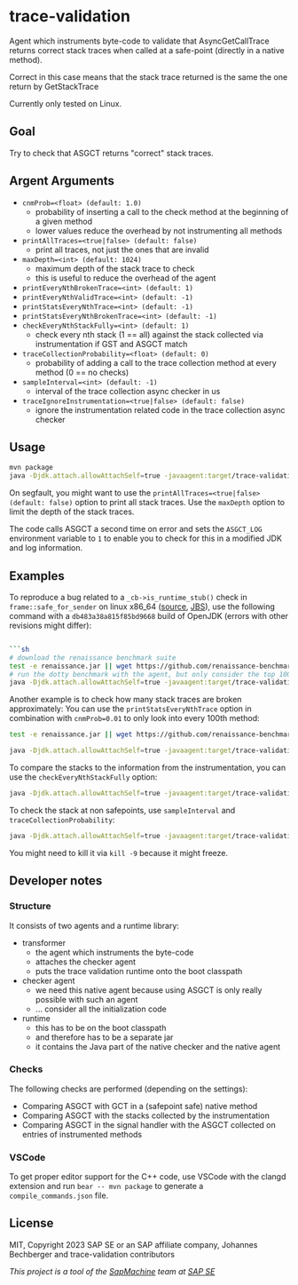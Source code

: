 trace-validation
================

Agent which instruments byte-code to validate that AsyncGetCallTrace returns correct stack traces when called at
a safe-point (directly in a native method).

Correct in this case means that the stack trace returned is the same the one return by GetStackTrace

Currently only tested on Linux.

Goal
----
Try to check that ASGCT returns "correct" stack traces.

Argent Arguments
----------------
- `cnmProb=<float> (default: 1.0)`
  - probability of inserting a call to the check method at the beginning of a given method
  - lower values reduce the overhead by not instrumenting all methods
- `printAllTraces=<true|false> (default: false)`
  - print all traces, not just the ones that are invalid
- `maxDepth=<int> (default: 1024)`
  - maximum depth of the stack trace to check
  - this is useful to reduce the overhead of the agent
- `printEveryNthBrokenTrace=<int> (default: 1)`
- `printEveryNthValidTrace=<int> (default: -1)`
- `printStatsEveryNthTrace=<int> (default: -1)`
- `printStatsEveryNthBrokenTrace=<int> (default: -1)`
- `checkEveryNthStackFully=<int> (default: 1)`
  - check every nth stack (1 == all) against the stack collected via instrumentation
    if GST and ASGCT match
- `traceCollectionProbability=<float> (default: 0)`
  - probability of adding a call to the trace collection method at every method (0 == no checks)
- `sampleInterval=<int> (default: -1)`
  - interval of the trace collection async checker in us
- `traceIgnoreInstrumentation=<true|false> (default: false)`
    - ignore the instrumentation related code in the trace collection async checker

Usage
-----
```sh
mvn package
java -Djdk.attach.allowAttachSelf=true -javaagent:target/trace-validation.jar ... <your application>
```

On segfault, you might want to use the `printAllTraces=<true|false> (default: false)` option to print all stack traces.
Use the `maxDepth` option to limit the depth of the stack traces.

The code calls ASGCT a second time on error and sets the `ASGCT_LOG` environment variable to `1` to enable you to
check for this in a modified JDK and log information.

Examples
--------

To reproduce a bug related to a `_cb->is_runtime_stub()` check in `frame::safe_for_sender` on linux x86_64
([source](https://github.com/openjdk/jdk/blob/db483a38a815f85bd9668749674b5f0f6e4b27b4/src/hotspot/cpu/x86/frame_x86.cpp#L98),
[JBS](https://bugs.openjdk.org/browse/JDK-8303444)),
use the following command with a `db483a38a815f85bd9668` build of OpenJDK (errors with other revisions might differ):

```sh

```sh
# download the renaissance benchmark suite
test -e renaissance.jar || wget https://github.com/renaissance-benchmarks/renaissance/releases/download/v0.14.2/renaissance-gpl-0.14.2.jar -O renaissance.jar
# run the dotty benchmark with the agent, but only consider the top 100 frames
java -Djdk.attach.allowAttachSelf=true -javaagent:target/trace-validation.jar=maxDepth=5 -jar renaissance.jar dotty
```

Another example is to check how many stack traces are broken approximately: You can use the `printStatsEveryNthTrace`
option in combination with `cnmProb=0.01` to only look into every 100th method:

```sh
test -e renaissance.jar || wget https://github.com/renaissance-benchmarks/renaissance/releases/download/v0.14.2/renaissance-gpl-0.14.2.jar -O renaissance.jar

java -Djdk.attach.allowAttachSelf=true -javaagent:target/trace-validation.jar=maxDepth=1024,printEveryNthBrokenTrace=1,printStatsEveryNthTrace=1000000,cnmProb=0.01 -jar renaissance.jar dotty
```

To compare the stacks to the information from the instrumentation, you can use the `checkEveryNthStackFully` option:

```sh
java -Djdk.attach.allowAttachSelf=true -javaagent:target/trace-validation.jar=maxDepth=1024,printEveryNthBrokenTrace=0,checkEveryNthStackFully=1 -jar renaissance.jar
```

To check the stack at non safepoints, use `sampleInterval` and `traceCollectionProbability`:

```sh
java -Djdk.attach.allowAttachSelf=true -javaagent:target/trace-validation.jar=maxDepth=1024,cnmProb=0,sampleInterval=1,traceCollectionProbability=1,printStatsEveryNthTrace=10000,printEveryNthBrokenTrace=1,printStatsEveryNthBrokenTrace=1 -jar renaissance.jar dotty
```

You might need to kill it via `kill -9` because it might freeze.

Developer notes
---------------

### Structure

It consists of two agents and a runtime library:

- transformer
  - the agent which instruments the byte-code
  - attaches the checker agent
  - puts the trace validation runtime onto the boot classpath
- checker agent
  - we need this native agent because using ASGCT is only really possible with such an agent
  - ... consider all the initialization code
- runtime
  - this has to be on the boot classpath
  - and therefore has to be a separate jar
  - it contains the Java part of the native checker and the native agent

### Checks

The following checks are performed (depending on the settings):
- Comparing ASGCT with GCT in a (safepoint safe) native method
- Comparing ASGCT with the stacks collected by the instrumentation
- Comparing ASGCT in the signal handler with the ASGCT collected on entries of instrumented methods

### VSCode

To get proper editor support for the C++ code, use VSCode with the clangd extension and
run `bear -- mvn package` to generate a `compile_commands.json` file.

License
-------
MIT, Copyright 2023 SAP SE or an SAP affiliate company, Johannes Bechberger
and trace-validation contributors


*This project is a tool of the [SapMachine](https://sapmachine.io) team
at [SAP SE](https://sap.com)*